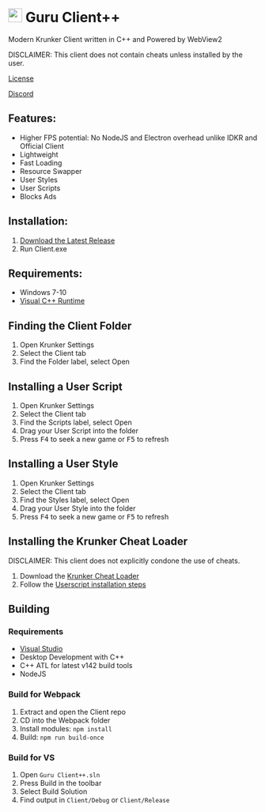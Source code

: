 # <img src="./Client/Icon.ico" style="height:1em"> Guru Client++

Modern Krunker Client written in C++ and Powered by WebView2

DISCLAIMER: This client does not contain cheats unless installed by the user.

[License](./LICENSE)

[Discord](https://y9x.github.io/discord)

## Features:

- Higher FPS potential: No NodeJS and Electron overhead unlike IDKR and Official Client
- Lightweight
- Fast Loading
- Resource Swapper
- User Styles
- User Scripts
- Blocks Ads

## Installation:

1. [Download the Latest Release](https://github.com/y9x/clientpp/releases)
2. Run Client.exe

## Requirements:

- Windows 7-10
- [Visual C++ Runtime](https://docs.microsoft.com/en-US/cpp/windows/latest-supported-vc-redist?view=msvc-160#visual-studio-2015-2017-2019-and-2022)

## Finding the Client Folder

1. Open Krunker Settings
2. Select the Client tab
3. Find the Folder label, select Open

## Installing a User Script

1. Open Krunker Settings
2. Select the Client tab
3. Find the Scripts label, select Open
4. Drag your User Script into the folder
5. Press <kbd>F4</kbd> to seek a new game or <kbd>F5</kbd> to refresh

## Installing a User Style

1. Open Krunker Settings
2. Select the Client tab
3. Find the Styles label, select Open
4. Drag your User Style into the folder
5. Press <kbd>F4</kbd> to seek a new game or <kbd>F5</kbd> to refresh

## Installing the Krunker Cheat Loader

DISCLAIMER: This client does not explicitly condone the use of cheats.

1. Download the [Krunker Cheat Loader](https://api.sys32.dev/v2/cheat-loader)
2. Follow the [Userscript installation steps](#installing-a-user-script)
## Building

### Requirements

- [Visual Studio](https://visualstudio.microsoft.com/downloads/)
- Desktop Development with C++
- C++ ATL for latest v142 build tools
- NodeJS

### Build for Webpack

1. Extract and open the Client repo
2. CD into the Webpack folder
3. Install modules: `npm install`
4. Build: `npm run build-once`

### Build for VS

1. Open `Guru Client++.sln`
2. Press Build in the toolbar
3. Select Build Solution
4. Find output in `Client/Debug` or `Client/Release`
